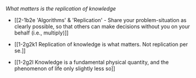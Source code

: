 *What matters is the replication of knowledge*
- [[2-1b2e 'Algorithms' & 'Replication' - Share your problem-situation as clearly possible, so that others can make decisions without you on your behalf (i.e., multiply)]]

- [[1-2g2k1 Replication of knowledge is what matters. Not replication per se.]]
- [[1-2g2l Knowledge is a fundamental physical quantity, and the phenomenon of life only slightly less so]]
